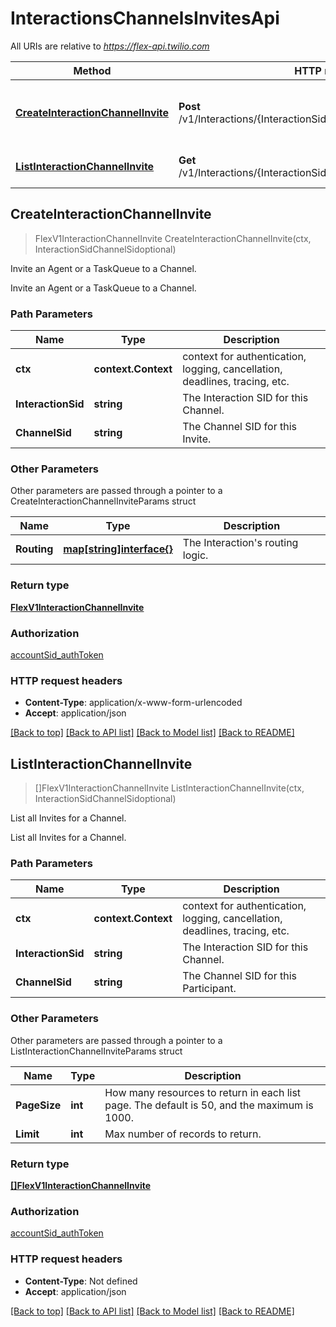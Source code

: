 # InteractionsChannelsInvitesApi

All URIs are relative to *https://flex-api.twilio.com*

Method | HTTP request | Description
------------- | ------------- | -------------
[**CreateInteractionChannelInvite**](InteractionsChannelsInvitesApi.md#CreateInteractionChannelInvite) | **Post** /v1/Interactions/{InteractionSid}/Channels/{ChannelSid}/Invites | Invite an Agent or a TaskQueue to a Channel.
[**ListInteractionChannelInvite**](InteractionsChannelsInvitesApi.md#ListInteractionChannelInvite) | **Get** /v1/Interactions/{InteractionSid}/Channels/{ChannelSid}/Invites | List all Invites for a Channel.



## CreateInteractionChannelInvite

> FlexV1InteractionChannelInvite CreateInteractionChannelInvite(ctx, InteractionSidChannelSidoptional)

Invite an Agent or a TaskQueue to a Channel.

Invite an Agent or a TaskQueue to a Channel.

### Path Parameters


Name | Type | Description
------------- | ------------- | -------------
**ctx** | **context.Context** | context for authentication, logging, cancellation, deadlines, tracing, etc.
**InteractionSid** | **string** | The Interaction SID for this Channel.
**ChannelSid** | **string** | The Channel SID for this Invite.

### Other Parameters

Other parameters are passed through a pointer to a CreateInteractionChannelInviteParams struct


Name | Type | Description
------------- | ------------- | -------------
**Routing** | [**map[string]interface{}**](map[string]interface{}.md) | The Interaction's routing logic.

### Return type

[**FlexV1InteractionChannelInvite**](FlexV1InteractionChannelInvite.md)

### Authorization

[accountSid_authToken](../README.md#accountSid_authToken)

### HTTP request headers

- **Content-Type**: application/x-www-form-urlencoded
- **Accept**: application/json

[[Back to top]](#) [[Back to API list]](../README.md#documentation-for-api-endpoints)
[[Back to Model list]](../README.md#documentation-for-models)
[[Back to README]](../README.md)


## ListInteractionChannelInvite

> []FlexV1InteractionChannelInvite ListInteractionChannelInvite(ctx, InteractionSidChannelSidoptional)

List all Invites for a Channel.

List all Invites for a Channel.

### Path Parameters


Name | Type | Description
------------- | ------------- | -------------
**ctx** | **context.Context** | context for authentication, logging, cancellation, deadlines, tracing, etc.
**InteractionSid** | **string** | The Interaction SID for this Channel.
**ChannelSid** | **string** | The Channel SID for this Participant.

### Other Parameters

Other parameters are passed through a pointer to a ListInteractionChannelInviteParams struct


Name | Type | Description
------------- | ------------- | -------------
**PageSize** | **int** | How many resources to return in each list page. The default is 50, and the maximum is 1000.
**Limit** | **int** | Max number of records to return.

### Return type

[**[]FlexV1InteractionChannelInvite**](FlexV1InteractionChannelInvite.md)

### Authorization

[accountSid_authToken](../README.md#accountSid_authToken)

### HTTP request headers

- **Content-Type**: Not defined
- **Accept**: application/json

[[Back to top]](#) [[Back to API list]](../README.md#documentation-for-api-endpoints)
[[Back to Model list]](../README.md#documentation-for-models)
[[Back to README]](../README.md)

